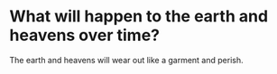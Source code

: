 # What will happen to the earth and heavens over time?

The earth and heavens will wear out like a garment and perish.
